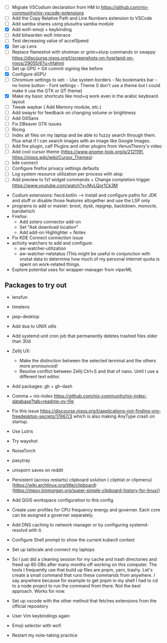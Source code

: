 - [ ] Migrate VSCodium declaration from HM to https://github.com/nix-community/nix-vscode-extensions
- [ ] Add the Copy Relative Path and Line Numbers extension to VSCode
- [ ] Add samba shares using plusultra samba module
- [x] Add wofi-emoji + keybinding
- [ ] Add bitwarden wofi interace
- [ ] Test decreasing value of accelSpeed
- [x] Set up Lens
- [ ] Replace flameshot with shotman or grim+slurp commands or swappy https://discourse.nixos.org/t/screenshots-on-hyprland-on-nixos/29055/6?u=hfahmi
- [ ] Set up GPG + Git commit signing like before
- [x] Configure dGPU
- [ ] Chromium settings to set:
        - Use system borders
        - No bookmarks bar
        - no home button
        - Font settings
        - Theme (I don't use a theme but I could make it use the GTK or QT theme)
- [x] Make my basic shortcuts like mod+q work even in the arabic keyboard layout
- [ ] Tweak waybar ( Add Memory module, etc.)
- [ ] Add swaysr for feedback on changing volume or brightness
- [ ] Add GillSans
- [ ] Fix DBeaver GTK issues
- [ ] Ricing
- [ ] Index all files on my laptop and be able to fuzzy search through them. Plus what if I can search images with an image like Google Images.
- [ ] Add fire plugin, calf Plugins and other plugins from VenusTheory's video
- [ ] Add cool cursor theme (https://www.gnome-look.org/p/2121191, https://nixos.wiki/wiki/Cursor_Themes)
- [ ] kde connect
- [ ] Configure firefox privacy settings defaults
- [ ] Log system resource utilization per process with atop
- [ ] Add preview to fzf widget commands + Change completion trigger https://www.youtube.com/watch?v=MvLQor1Ck3M
- Codium extensions: 
fwcd.kotlin --> Install and configure paths for JDK and stuff or disable those features altogether and use the LSP only
- programs to add or master: broot, dysk, repgrep, backdown, monocle, bandwhich
- Firefox:
	- Add zotero connector add-on
	- Set "Ask download location"
	- Add add-on Highlighter + Notes
- Fix KDE Connect connection issue
- activity watchers to add and configure:
	- aw-watcher-utilization
	- aw-watcher-netstatus (This might be useful in conjunction with vnstat data to determine how much of my personal internet quota is spent on work-related things.
- Explore potential uses for wrapper-manager from viperML
## Packages to try out
- lensfun
- timelens
- jasp-desktop


- Add dua to UNIX utils
- Add systemd unit cron job that permanently deletes trashed files older than 30d
- Zellij UX:
	- Make the distinction between the selected terminal and the others more pronounced!
	- Resolve conflict between Zellij Ctrl+S and that of nano. Until I use a different text editor.	
- Add packages: gh + gh-dash
- Comma + nix-index https://github.com/nix-community/nix-index-database?tab=readme-ov-file


- Fix this issue https://discourse.nixos.org/t/applications-not-finding-org-freedesktop-secrets/17667/3 which is also making AnyType crash on startup.
- Use Lutris
- Try wayshot
- NoiseTorch
- pasytray
- unixporn saves on reddit
- Persistent (across restarts) clipboard solution ( cliphist or clipmenu) (https://wiki.archlinux.org/title/clipboard) (https://mpov.timmorgan.org/super-simple-clipboard-history-for-linux/)

- Add QGIS workspace configuration to this config
- Create user profiles for CPU frequency energy and governer. Each core can be assigned a governer separately.
- Add DNS caching to network manager or by configuring systemd-resolvd with it.
- Configure Shell prompt to show the current kubectl context
- Set up tailscale and connect my laptops




- So I just did a cleaning session for my cache and trash directories and freed up 60 GBs after many months off working on this computer. The tools I frequently use that build up files are pnpm, yarn, trashy. Let's create a small command that runs these commands from anywhere. I say anywhere because for example to get pnpm in my shell I had to cd to a node project to run the command from there. Not the best approach. Works for now.
- Set up vscode with the other method that fetches extensions from the official repository
- User Vim keybindings again
- Emoji selector with wofi

- Restart my note-taking practice